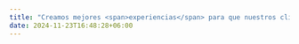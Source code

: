 ```yaml
---
title: "Creamos mejores <span>experiencias</span> para que nuestros clientes disfruten mejores <span>momentos</span>"
date: 2024-11-23T16:48:28+06:00
---
```

